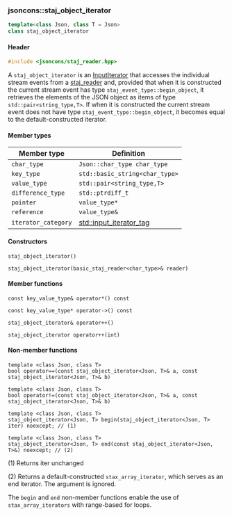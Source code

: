 ### jsoncons::staj_object_iterator

```c++
template<class Json, class T = Json>
class staj_object_iterator
```

#### Header
```c++
#include <jsoncons/staj_reader.hpp>
```

A `staj_object_iterator` is an [InputIterator](https://en.cppreference.com/w/cpp/named_req/InputIterator) that
accesses the individual stream events from a [staj_reader](staj_reader.md) and, provided that when it is constructed
the current stream event has type `staj_event_type::begin_object`, it retrieves the elements
of the JSON object as items of type `std::pair<string_type,T>`. If when it is constructed the current stream event
does not have type `staj_event_type::begin_object`, it becomes equal to the default-constructed iterator.

#### Member types

Member type                         |Definition
------------------------------------|------------------------------
`char_type`|`Json::char_type char_type`
`key_type`|`std::basic_string<char_type>`
`value_type`|`std::pair<string_type,T>`
`difference_type`|`std::ptrdiff_t`
`pointer`|`value_type*`
`reference`|`value_type&`
`iterator_category`|[std::input_iterator_tag](https://en.cppreference.com/w/cpp/iterator/iterator_tags)

#### Constructors

    staj_object_iterator()

    staj_object_iterator(basic_staj_reader<char_type>& reader)

#### Member functions

    const key_value_type& operator*() const

    const key_value_type* operator->() const

    staj_object_iterator& operator++()

    staj_object_iterator operator++(int) 

#### Non-member functions

    template <class Json, class T>
    bool operator==(const staj_object_iterator<Json, T>& a, const staj_object_iterator<Json, T>& b)

    template <class Json, class T>
    bool operator!=(const staj_object_iterator<Json, T>& a, const staj_object_iterator<Json, T>& b)

    template <class Json, class T>
    staj_object_iterator<Json, T> begin(staj_object_iterator<Json, T> iter) noexcept; // (1)

    template <class Json, class T>
    staj_object_iterator<Json, T> end(const staj_object_iterator<Json, T>&) noexcept; // (2)

(1) Returns iter unchanged

(2) Returns a default-constructed `stax_array_iterator`, which serves as an end iterator. The argument is ignored.

The `begin` and `end` non-member functions enable the use of `stax_array_iterators` with range-based for loops.

